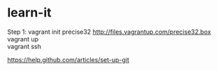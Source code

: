 learn-it
========

Step 1:
vagrant init precise32 http://files.vagrantup.com/precise32.box  
vagrant up  
vagrant ssh  

https://help.github.com/articles/set-up-git
